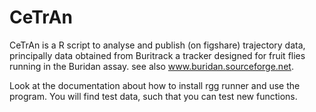 CeTrAn
======

CeTrAn is a R script to analyse and publish (on figshare) trajectory data, principally data obtained from Buritrack a tracker designed for fruit flies running in the Buridan assay. see also www.buridan.sourceforge.net.

Look at the documentation about how to install rgg runner and use the program. You will find test data, such that you can test new functions.